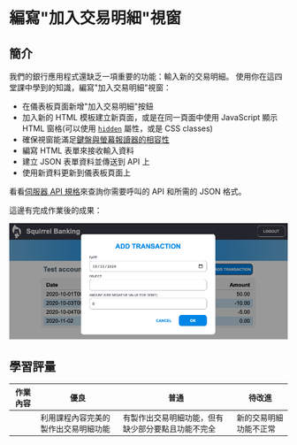 # 編寫"加入交易明細"視窗

## 簡介

我們的銀行應用程式還缺乏一項重要的功能：輸入新的交易明細。
使用你在這四堂課中學到的知識，編寫"加入交易明細"視窗：

- 在儀表板頁面新增"加入交易明細"按鈕
- 加入新的 HTML 模板建立新頁面，或是在同一頁面中使用 JavaScript 顯示 HTML 窗格(可以使用 [`hidden`](https://developer.mozilla.org/en-US/docs/Web/HTML/Global_attributes/hidden) 屬性，或是 CSS classes)
- 確保視窗能滿足[鍵盤與螢幕報讀器的相容性](https://developer.paciellogroup.com/blog/2018/06/the-current-state-of-modal-dialog-accessibility/)
- 編寫 HTML 表單來接收輸入資料
- 建立 JSON 表單資料並傳送到 API 上
- 使用新資料更新到儀表板頁面上

看看[伺服器 API 規格](../../api/README.zh-tw.md)來查詢你需要呼叫的 API 和所需的 JSON 格式。

這邊有完成作業後的成果：

!["加入交易明細"視窗的例子截圖](../images/dialog.png)

## 學習評量

| 作業內容 | 優良                                 | 普通                                               | 待改進                 |
| -------- | ------------------------------------ | -------------------------------------------------- | ---------------------- |
|          | 利用課程內容完美的製作出交易明細功能 | 有製作出交易明細功能，但有缺少部分要點且功能不完全 | 新的交易明細功能不正常 |

